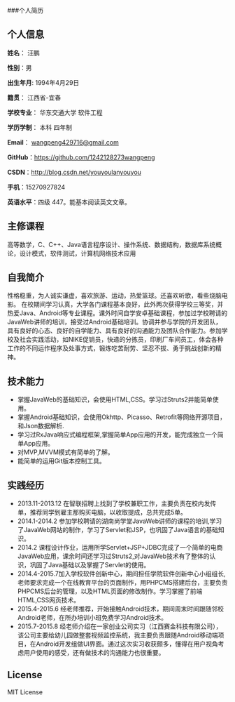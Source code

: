 ###个人简历


## 个人信息

**姓名**： 汪鹏

**性别**：男  

**出生年月**: 1994年4月29日

**籍贯**： 江西省-宜春

**学校专业**： 华东交通大学 软件工程

**学历学制**： 本科 四年制

**Email**： wangpeng429716@gmail.com 

**GitHub**：https://github.com/1242128273wangpeng

**CSDN**：http://blog.csdn.net/youyoulanyouyou

**手机**：15270927824

**英语水平**：四级 447。能基本阅读英文文章。

## 主修课程

高等数学，C、C++、Java语言程序设计、操作系统、数据结构，数据库系统概论，设计模式，软件测试，计算机网络技术应用

## 自我简介

性格稳重，为人诚实谦虚，喜欢旅游、运动，热爱篮球。还喜欢听歌，看些烧脑电影。
在校期间学习认真，大学各门课程基本良好，此外两次获得学校三等奖，并热爱Java、Android等专业课程。课外时间自学安卓基础课程，参加过学校聘请的JavaWeb讲师的培训，接受过Android基础培训。协调并参与学院的开发团队，具有良好的心态、良好的自学能力、具有良好的沟通能力及团队合作能力。参加学校及社会实践活动，如NIKE促销员，快递的分拣员，印刷厂车间员工，体会各种工作的不同运作程序及处事方式，锻炼吃苦耐劳、坚忍不拔、勇于挑战创新的精神。

## 技术能力

* 掌握JavaWeb的基础知识，会使用HTML,CSS。学习过Struts2并能简单使用。
* 掌握Android基础知识，会使用Okhttp、Picasso、Retrofit等网络开源项目，和Json数据解析.
* 学习过RxJava响应式编程框架,掌握简单App应用的开发，能完成独立一个简单App应用。
* 对MVP,MVVM模式有简单的了解。
* 能简单的运用Git版本控制工具。

## 实践经历
* 2013.11-2013.12 在智联招聘上找到了学校兼职工作，主要负责在校内发传单，推荐同学到雇主那购买电脑，以收取提成，总共完成5单。
* 2014.1-2014.2 参加学校聘请的湖南尚学堂JavaWeb讲师的课程的培训,学习了JavaWeb网站的制作，学习了Servlet和JSP，也巩固了Java语言的基础知识。
* 2014.2 课程设计作业，运用所学Servlet+JSP+JDBC完成了一个简单的电商JavaWeb应用，课余时间还学习过Struts2,对JavaWeb技术有了整体的认识，巩固了Java基础以及掌握了Servlet的使用。
* 2014.4-2015.7加入学校软件创新中心，期间担任学院软件创新中心小组组长,老师要求完成一个在线教育平台的页面制作，用PHPCMS搭建后台，主要负责PHPCMS后台的管理，以及HTML页面的修改制作。学习掌握了前端HTML,CSS网页技术。
* 2015.4-2015.6 经老师推荐，开始接触Android技术，期间周末时间跟随邻校Android老师，在所办培训小班免费学习Android技术。
* 2015.7-2015.8 经老师介绍在一家创业公司实习（江西赛金科技有限公司），该公司主要给幼儿园做整套视频监控系统，我主要负责跟随Android移动端项目，在Android开发组做UI界面。通过这次实习收获颇多，懂得在用户视角考虑用户使用的感受，还有做技术的沟通能力也很重要。


## License
MIT License
